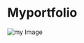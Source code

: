 # Myportfolio

![my Image](https://github.com/bhaskar16-github/Myportfolio/assets/151642780/a7f1dbf9-4575-4d1d-b50f-0ea15b6fe08e)
